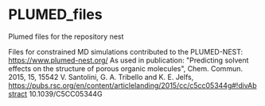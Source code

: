 # PLUMED_files
Plumed files for the repository nest

Files for constrained MD simulations contributed to the PLUMED-NEST: https://www.plumed-nest.org/
As used in publication: "Predicting solvent effects on the structure of porous organic molecules", Chem. Commun. 2015, 15, 15542
V. Santolini, G. A. Tribello and K. E. Jelfs, 
https://pubs.rsc.org/en/content/articlelanding/2015/cc/c5cc05344g#!divAbstract
10.1039/C5CC05344G
